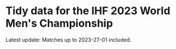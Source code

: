 # Tidy data for the IHF 2023 World Men's Championship

Latest update: Matches up to 2023-27-01 included. 

